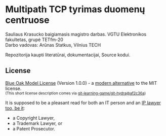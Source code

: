 # Multipath TCP tyrimas duomenų centruose
Sauliaus Krasucko baigiamasis magistro darbas. VGTU Elektronikos fakultetas, grupė TETfm-20  
Darbo vadovas: Arūnas Statkus, Vilnius TECH  

Repozitorija kaupti literatūrai, dokumentacijai, Source kodui.

## License

[Blue Oak Model License](LICENSE.md) (Version 1.0.0) - a [modern alternative](https://writing.kemitchell.com/2019/03/09/Deprecation-Notice.html) to the MIT license.  
<sup>
(This short license description comes via [git-learning-game/git-hydra@af2c36a](https://github.com/git-learning-game/git-hydra/commit/af2c36a14505524c513b4e3afc7062130824c0f3#diff-b335630551682c19a781afebcf4d07bf978fb1f8ac04c6bf87428ed5106870f5))
</sup>

It is supposed to be a pleasant read for both an IT person and an
[IP lawyer too, be it](https://writing.kemitchell.com/living/Types-of-Lawyers.html#transactional-lawyers):

* a Copyright Lawyer,
* a Trademark Lawyer, or
* a Patent Prosecutor.
